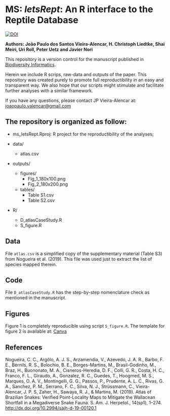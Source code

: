 
# MS: *letsRept*: An R interface to the Reptile Database

[![DOI](https://zenodo.org/badge/DOI/10.5281/zenodo.16895979.svg)](https://doi.org/10.5281/zenodo.16895979)

**Authors: João Paulo dos Santos Vieira-Alencar, H. Christoph Liedtke, Shai Meiri, Uri Roll, Peter Uetz and Javier Nori**

This repository is a version control for the manuscript published in [Biodiversity Informatics](https://journals.ku.edu/jbi/article/view/24329).

Herein we include R scrips, raw-data and outputs of the paper. This repository was created purely to promote full reproductibility in an easy and transparent way. We also hope that our scripts might stimulate and facilitate further analyses with a similar framework.

If you have any questions, please contact JP Vieira-Alencar at: joaopaulo.valencar@gmail.com

## The repository is organized as follow:
  - ms_letsRept.Rproj: R project for the reproductibility of the analyses;
  - data/
      - atlas.csv

  - outputs/
    - figures/
      - Fig_1_180x100.png
      - Fig_2_180x200.png
    - tables/
      - Table S1.csv
      - Table S2.csv

  - R/
    - D_atlasCaseStudy.R
    - S_figure.R

## Data

File `atlas.csv` is a simplified copy of the supplementary material (Table S3) from Nogueira et al. (2019). This file was used just to extract the list of species mapped therein.

## Code

File `D_atlasCaseStudy.R` has the step-by-step nomenclature check as mentioned in the manuscript.

## Figures

Figure 1 is completely reproducible using script `S_figure.R`. The template for figure 2 is available at: [Canva](https://www.canva.com/design/DAGvyZg7ejA/22wiiUURCI9G35vC-eYHrA/edit?utm_content=DAGvyZg7ejA&utm_campaign=designshare&utm_medium=link2&utm_source=sharebutton)

## References
Nogueira, C. C., Argôlo, A. J. S., Arzamendia, V., Azevedo, J. A. R.,
Barbo, F. E., Bérnils, R. S., Bolochio, B. E., Borges-Martins, M., Brasil-Godinho, M.,
Braz, H., Buononato, M. A., Cisneros-Heredia, D. F., Colli, G. R., Costa, H. C.,
Franco, F. L., Giraudo, A., Gonzalez, R. C., Guedes, T., Hoogmed, M. S.,
Marques, O. A. V., Montingelli, G. G., Passos, P., Prudente, A. L. C., Rivas, G. A.,
Sanchez, P. M., Serrano, F. C., Silva, N. J., Strüssmann, C., Vieira-Alencar, J. P. S,
Zaher, H., Sawaya, R. J., & Martins, M. (2019). Atlas of Brazilian Snakes: Verified Point-Locality Maps to Mitigate the Wallacean Shortfall in a Megadiverse Snake Fauna. S. Am. J. Herpetol., 14(sp1), 1–274. <http://dx.doi.org/10.2994/sajh-d-19-00120.1>
